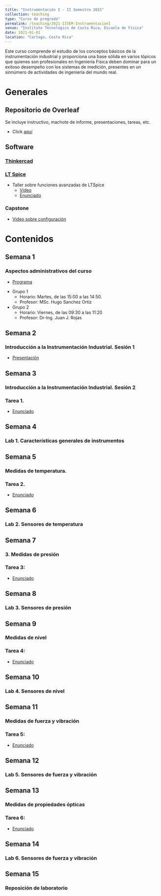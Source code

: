 ```yaml
---
title: "Instrumentación I - II Semestre 2021"
collection: teaching
type: "Curso de pregrado"
permalink: /teaching/2021-IISEM-InstrumentacionI
venue: "Instituto Tecnológico de Costa Rica, Escuela de Física"
date: 2021-01-01
location: "Cartago, Costa Rica"
---
```

Este curso comprende el estudio de los conceptos básicos de la instrumentación industrial y proporciona una base sólida en varios tópicos que quienes son profesionales en Ingeniería Física deben dominar para un exitoso desempeño con los sistemas de medición, presentes en un sinnúmero de actividades de ingeniería del mundo real.

# Generales
## Repositorio de Overleaf
Se incluye instructivo, machote de informe, presentaciones, tareas, etc. 
* Click [aquí](https://www.overleaf.com/read/zjkbkmvfnrcc)

## Software
### [Thinkercad](https://www.tinkercad.com/dashboard)
### [LT Spice](https://www.analog.com/en/design-center/design-tools-and-calculators/ltspice-simulator.html)
* Taller sobre funciones avanzadas de LTSpice
   * [Video](https://www.youtube.com/watch?v=zHD7Y2LBVH0)
   * [Enunciado](https://estudianteccr-my.sharepoint.com/:b:/g/personal/prof_juan_rojas_estudiantec_cr/EfXS7vWKRZdGuhqq1opP8FEBYMEAtVKjedhkPwLMo09v0Q?e=YjHzTk)
### Capstone
   * [Video sobre configuración](https://youtu.be/JOZz-7b-sLE)

# Contenidos

## Semana 1
### Aspectos administrativos del curso
* [Programa](https://estudianteccr-my.sharepoint.com/:b:/g/personal/prof_juan_rojas_estudiantec_cr/EQVFkz82K1lHmOT_3umZ4XsBtAgky_hNbrUIx1mNGu154g?e=bq4KkL)

[//]: #(*[Cronograma](https://estudianteccr-my.sharepoint.com/:b:/g/personal/prof_juan_rojas_estudiantec_cr/EcR9EazOKlVKi6UjezfMHQ4BWBKMp9B0p2lxswi2pfOO5Q?e=kJBaEi))
* Grupo 1 
   * Horario: Martes, de las 15:00 a las 14:50.
   * Profesor: MSc. Hugo Sanchez Ortiz
* Grupo 2
   * Horario: Viernes, de las 09:30 a las 11:20
   * Profesor: Dr-Ing. Juan J. Rojas

## Semana 2
### Introducción a la Instrumentación Industrial. Sesión 1
* [Presentación](https://estudianteccr-my.sharepoint.com/:b:/g/personal/prof_juan_rojas_estudiantec_cr/EQdAJYjvaEhMroNYkio9ku4BEX20iHap58oArHoGIT5gXw?e=bZzgfh)

## Semana 3
### Introducción a la Instrumentación Industrial. Sesión 2
### Tarea 1. 
* [Enunciado]()

## Semana 4
### Lab 1. Características generales de instrumentos

## Semana 5
### Medidas de temperatura.
### Tarea 2. 
* [Enunciado]()

## Semana 6
### Lab 2. Sensores de temperatura

## Semana 7
### 3. Medidas de presión
### Tarea 3: 
* [Enunciado]()

## Semana 8
### Lab 3. Sensores de presión

## Semana 9
### Medidas de nivel
### Tarea 4: 
* [Enunciado]()

## Semana 10
### Lab 4. Sensores de nivel

## Semana 11
### Medidas de fuerza y vibración
### Tarea 5: 
* [Enunciado]()

## Semana 12
### Lab 5. Sensores de fuerza y vibración

## Semana 13
### Medidas de propiedades ópticas 
### Tarea 6: 
* [Enunciado]()

## Semana 14
### Lab 6. Sensores de fuerza y vibración

## Semana 15
### Reposición de laboratorio